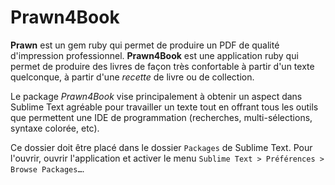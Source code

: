 # Prawn4Book

**Prawn** est un gem ruby qui permet de produire un PDF de qualité d'impression professionnel. **Prawn4Book** est une application ruby qui permet de produire des livres de façon très confortable à partir d'un texte quelconque, à partir d'une *recette* de livre ou de collection.

Le package *Prawn4Book* vise principalement à obtenir un aspect dans Sublime Text agréable pour travailler un texte tout en offrant tous les outils que permettent une IDE de programmation (recherches, multi-sélections, syntaxe colorée, etc).

Ce dossier doit être placé dans le dossier `Packages` de Sublime Text. Pour l'ouvrir, ouvrir l'application et activer le menu `Sublime Text > Préférences > Browse Packages…`.
